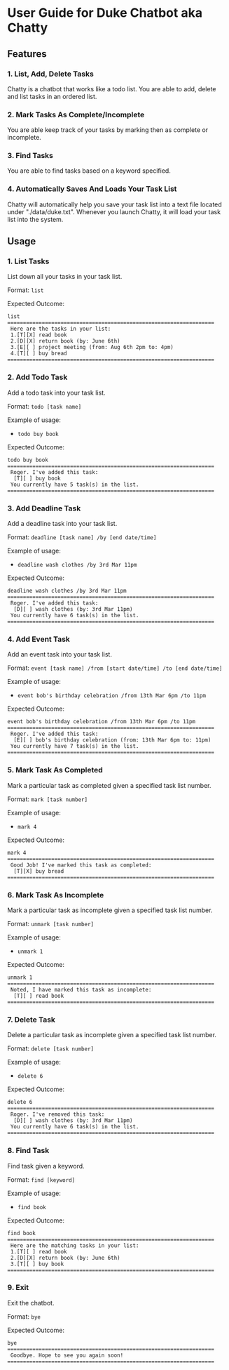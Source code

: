 # User Guide for Duke Chatbot aka Chatty

## Features 

### 1. List, Add, Delete Tasks

Chatty is a chatbot that works like a todo list. You are able to add, delete and list tasks in an ordered list.

### 2. Mark Tasks As Complete/Incomplete

You are able keep track of your tasks by marking then as complete or incomplete.

### 3. Find Tasks

You are able to find tasks based on a keyword specified.

### 4. Automatically Saves And Loads Your Task List 

Chatty will automatically help you save your task list into a text file located under "./data/duke.txt". Whenever you launch Chatty, it will load your task list into the system.


## Usage

### 1. List Tasks

List down all your tasks in your task list.

Format: `list`

Expected Outcome:
```
list
==================================================================
 Here are the tasks in your list:
 1.[T][X] read book
 2.[D][X] return book (by: June 6th)
 3.[E][ ] project meeting (from: Aug 6th 2pm to: 4pm)
 4.[T][ ] buy bread
==================================================================
```

### 2. Add Todo Task

Add a todo task into your task list.

Format: `todo [task name]`

Example of usage:

- `todo buy book`

Expected Outcome:
```
todo buy book
==================================================================
 Roger. I've added this task:
  [T][ ] buy book
 You currently have 5 task(s) in the list.
==================================================================
```

### 3. Add Deadline Task

Add a deadline task into your task list.

Format: `deadline [task name] /by [end date/time]`

Example of usage:

- `deadline wash clothes /by 3rd Mar 11pm`

Expected Outcome:
```
deadline wash clothes /by 3rd Mar 11pm
==================================================================
 Roger. I've added this task:
  [D][ ] wash clothes (by: 3rd Mar 11pm)
 You currently have 6 task(s) in the list.
==================================================================
```

### 4. Add Event Task

Add an event task into your task list.

Format: `event [task name] /from [start date/time] /to [end date/time]`

Example of usage:

- `event bob's birthday celebration /from 13th Mar 6pm /to 11pm`

Expected Outcome:
```
event bob's birthday celebration /from 13th Mar 6pm /to 11pm
==================================================================
 Roger. I've added this task:
  [E][ ] bob's birthday celebration (from: 13th Mar 6pm to: 11pm)
 You currently have 7 task(s) in the list.
==================================================================
```

### 5. Mark Task As Completed

Mark a particular task as completed given a specified task list number.

Format: `mark [task number]`

Example of usage:

- `mark 4`

Expected Outcome:
```
mark 4
==================================================================
 Good Job! I've marked this task as completed:
  [T][X] buy bread
==================================================================
```

### 6. Mark Task As Incomplete

Mark a particular task as incomplete given a specified task list number.

Format: `unmark [task number]`

Example of usage:

- `unmark 1`

Expected Outcome:
```
unmark 1
==================================================================
 Noted, I have marked this task as incomplete:
  [T][ ] read book
==================================================================
```

### 7. Delete Task

Delete a particular task as incomplete given a specified task list number.

Format: `delete [task number]`

Example of usage:

- `delete 6`

Expected Outcome:
```
delete 6
==================================================================
 Roger. I've removed this task:
  [D][ ] wash clothes (by: 3rd Mar 11pm)
 You currently have 6 task(s) in the list.
==================================================================
```

### 8. Find Task

Find task given a keyword.

Format: `find [keyword]`

Example of usage:

- `find book`

Expected Outcome:
```
find book
==================================================================
 Here are the matching tasks in your list:
 1.[T][ ] read book
 2.[D][X] return book (by: June 6th)
 3.[T][ ] buy book
==================================================================
```

### 9. Exit

Exit the chatbot.

Format: `bye`

Expected Outcome:
```
bye
==================================================================
 Goodbye. Hope to see you again soon!
==================================================================
```





